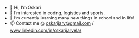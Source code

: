 - 👋  Hi, I’m Oskari
- 👀  I’m interested in coding, logistics and sports.
- 🌱  I’m currently learning many new things in school and in life!
- 📫  Contact me @ oskarijarv@gmail.com / www.linkedin.com/in/oskarijarvela/

<!---
ojarvela/ojarvela is a ✨ special ✨ repository because its `README.md` (this file) appears on your GitHub profile.
You can click the Preview link to take a look at your changes.
--->
